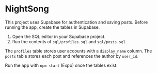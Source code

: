 
# NightSong

This project uses Supabase for authentication and saving posts. Before running the app, create the tables in Supabase.

1. Open the SQL editor in your Supabase project.
2. Run the contents of `sql/profiles.sql` and `sql/posts.sql`.

The `profiles` table stores user accounts with a `display_name` column. The `posts` table stores each post and references the author by `user_id`.

Run the app with `npm start` (Expo) once the tables exist.

